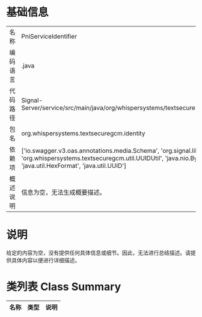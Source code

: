 # 基础信息

|      |      |
|------|------|
| 名称 | PniServiceIdentifier |
| 编码语言 | .java |
| 代码路径 | Signal-Server/service/src/main/java/org/whispersystems/textsecuregcm/identity/PniServiceIdentifier.java |
| 包名 | org.whispersystems.textsecuregcm.identity |
| 依赖项 | ['io.swagger.v3.oas.annotations.media.Schema', 'org.signal.libsignal.protocol.ServiceId', 'org.whispersystems.textsecuregcm.util.UUIDUtil', 'java.nio.ByteBuffer', 'java.util.Arrays', 'java.util.HexFormat', 'java.util.UUID'] |
| 概述说明 | 信息为空，无法生成概要描述。 |

# 说明

给定的内容为空，没有提供任何具体信息或细节。因此，无法进行总结描述。请提供具体内容以便进行详细描述。

# 类列表 Class Summary

| 名称   | 类型  | 说明 |
|-------|------|-------------|




